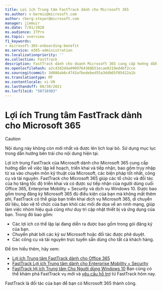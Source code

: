 ```yaml
---
title: Lợi ích Trung tâm FastTrack dành cho Microsoft 365
ms.author: v-bermic@microsoft.com
author: rberg-steyer@microsoft.com
manager: jimmuir
ms.date: 7/01/2020
ms.audience: ITPro
ms.topic: overview
f1_keywords:
- microsoft-365-onboarding-benefit
ms.service: m365-administration
ms.localizationpriority: ''
ms.collection: FastTrack
description: FastTrack dành cho doanh Microsoft 365 cung cấp hướng dẫn lập kế hoạch, triển khai và tiếp nhận, bao gồm truy nhập từ xa vào chuyên môn kỹ thuật của Microsoft, các biện pháp, công cụ và tài nguyên tốt nhất. FastTrack vì Microsoft 365 giúp các tổ chức và đối tác của họ tăng tốc độ triển khai và có được sự tiếp nhận của người dùng cuối về Office 365, Windows 10 và Enterprise Mobility + Security.
ms.openlocfilehash: a2c43d2d4a0909764360b51ecae0219ed4bf2cce
ms.sourcegitcommit: 3d086ab6c4743afbedebed55a3ddb65f05422a1b
ms.translationtype: MT
ms.contentlocale: vi-VN
ms.lasthandoff: 08/30/2021
ms.locfileid: "58710303"
---
```

# <a name="fasttrack-center-benefit-for-microsoft-365"></a>Lợi ích Trung tâm FastTrack dành cho Microsoft 365

> [!CAUTION]
> Nội dung này không còn mới nhất và được lên lịch loại bỏ. Sử dụng mục lục trong dẫn hướng bên trái cho nội dung hiện tại.

Lợi ích trung FastTrack của Microsoft dành cho Microsoft 365 cung cấp hướng dẫn về việc lập kế hoạch, triển khai và tiếp nhận, bao gồm truy nhập từ xa vào chuyên môn kỹ thuật của Microsoft, các biện pháp tốt nhất, công cụ và tài nguyên. FastTrack cho Microsoft 365 giúp các tổ chức và đối tác của họ tăng tốc độ triển khai và có được sự tiếp nhận của người dùng cuối Office 365, Enterprise Mobility + Security và dịch vụ Windows 10. Được bao gồm trong đăng ký Microsoft 365 đủ điều kiện của bạn mà không mất thêm phí, FastTrack có thể giúp bạn triển khai dịch vụ Microsoft 365, di chuyển dữ liệu, bảo vệ tổ chức của bạn khỏi các mối đe dọa về an ninh mạng, giúp làm việc nhóm hiệu quả cũng như duy trì cập nhật thiết bị và ứng dụng của bạn. Trong đó bao gồm:

- Các lợi ích có thể lặp lại đang diễn ra được bao gồm trong gói đăng ký của bạn.
- Chuyển phát bởi các kỹ sư Microsoft hoặc đối tác được phê duyệt.
- Các công cụ và tài nguyên trực tuyến sẵn dùng cho tất cả khách hàng.
  
Để tìm hiểu thêm, hãy xem:

- [Lợi ích Trung tâm FastTrack dành cho Office 365](O365-fasttrack-benefit-for-office-365.md) 
- [FastTrack Lợi ích Trung tâm dành cho Enterprise Mobility + Security](EMS-fasttrack-benefit-for-EMS.md)
- [FastTrack lợi ích Trung tâm Cho Người dùng Windows 10](Win-10-fasttrack-benefit-for-Windows-10.md) Bạn cũng có thể khám phá FastTrack vụ mới và [yêu cầu hỗ trợ](https://go.microsoft.com/fwlink/p/?LinkId=2003903) từ FastTrack hôm nay.

FastTrack là đối tác của bạn để bạn có Microsoft 365 thành công.
  